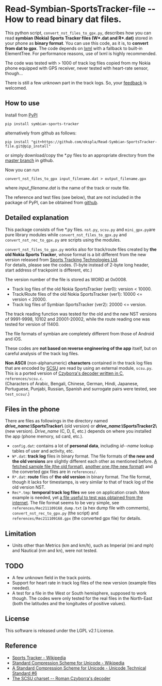 # Read-Symbian-SportsTracker-file -- How to read binary dat files.
 This python script, `convert_nst_files_to_gpx.py`, describes how you can read **symbian (Nokia) Sports Tracker files (W\*.dat and R\*.dat)** 
 stored in your phone as **binary format**.  You can use this code, as it is, to **convert from dat to gpx**.  The code depends on 
 [lxml](https://pypi.org/project/lxml/) with a fallback to built-in ElementTree.  For performance reasons, use of lxml is highly recommended.

 The code was tested with > 1000 of track log files copied from my Nokia phone equipped with GPS receiver, never tested with heart-rate 
 sensor, though...

 There is still a few unknown part in the track logs.  So, your [feedback](https://github.com/ekspla/Read-Symbian-SportsTracker-file/issues) 
is welcomed.

## How to use
Install from [PyPI](https://pypi.org/project/symbian-sports-tracker/)
```Shell
pip install symbian-sports-tracker
```

alternatively from github as follows:
```Shell
pip install "git+https://github.com/ekspla/Read-Symbian-SportsTracker-file.git@pip_install"
```

or simply download/copy the \*.py files to an appropriate directory from the 
[master branch](https://github.com/ekspla/Read-Symbian-SportsTracker-file) in github. 

Now you can run
```Shell
convert_nst_files_to_gpx input_filename.dat > output_filename.gpx
```
where *input_filename.dat* is the name of the track or route file.

The reference and test files (see below), that are not included in the package of PyPI, can be obtained from 
[github](https://github.com/ekspla/Read-Symbian-SportsTracker-file).

## Detailed explanation
This package consists of five \*.py files.  `nst.py`, `scsu.py` and `mini_gpx.py`are pure library modules while 
`convert_nst_files_to_gpx.py` and `convert_nst_rec_to_gpx.py` are scripts using the modules.

`convert_nst_files_to_gpx.py` works also for track/route files created by **the old Nokia Sports Tracker**, whose format is 
a bit different from the new version released from [Sports Tracking Technologies Ltd](http://www.sports-tracker.com/).  
For details, please see the codes.  (1-byte instead of 2-byte long header, start address of trackpoint is different, etc.)

The version number of the file is stored as WORD at 0x0008.
- Track log files of the old Nokia SportsTracker (ver0):                version < 10000.
- Track/Route files of the old Nokia SportsTracker (ver1):     10000 <= version < 20000.
- Track log files of Symbian SportsTracker (ver2):             20000 <= version.

The track reading function was tested for the old and the new NST versions of 9991-9998, 10102 and 20001-20002, while 
the route reading one was tested for version of 11400.

 The file formats of symbian are completely different from those of Android and iOS.

 These codes are **not based on reverse engineering of the app** itself, but on careful analysis of the track log files.
 
 **Non ASCII** (non-alphanumeric) **characters** contained in the track log files that are encoded by 
 [SCSU](https://www.unicode.org/reports/tr6/tr6-4.html) are read by using an external module, `scsu.py`.  
 This is a ported version of [Czyborra's decoder written in C](http://czyborra.com/scsu/), `references/scsu.c`.  
 (Characters of Arabic, Bengali, Chinese, German, Hindi, Japanese, Portuguese, Punjabi, Russian, Spanish and surrogate pairs 
 were tested, see `test_scsu/`.)

## Files in the phone
There are files as followings in the directory named **_drive_name_:\SportsTracker\\** (old version) or **_drive_name_:\SportsTracker2\\** 
(new version).  _Drive_name_ (C, D, E, etc.) depends on where you installed the app (phone memory, sd card, etc.).

- `config.dat`: contains a lot of **personal data**, including _id--name_ lookup tables of user and activity, etc. 
- `W*.dat`: **track log** files in binary format.  The file formats of **the new and the old versions** are slightly different each other as
mentioned before.  [A fetched sample file (the old format)](https://www.elektroda.pl/rtvforum/topic1416097.html), 
[another one (the new format)](https://sourceforge.net/p/gpsbabel/mailman/message/26219411/) and the converted gpx files are in `references/`.
- `R*.dat`: **route** files of **the old version** in binary format.  The file format, though it lacks for timestamps, is very similar to that of 
track log of the old version NST.
- `Rec*.tmp`: **temporal track log files** we see on application crash.  More example is needed, yet [a file useful to test was obtained from 
the internet](https://forum.allnokia.ru/viewtopic.php?t=65299&start=210).  The file format seems to be very simple, see 
`references/Rec211109168_dump.txt` (a hex dump file with comments), `convert_nst_rec_to_gpx.py` (the script)  and 
`references/Rec211109168.gpx` (the converted gpx file) for details. 

## Limitation
- Units other than Metrics (km and km/h), such as Imperial (mi and mph) and Nautical (nm and kn), were not tested.

## TODO
- A few unknown field in the track points.
- Support for heart rate in track log files of the new version (example files needed).
- A test for a file in the West or South hemisphere, supposed to work though.  The codes were only tested for the real files in the North-East 
(both the latitudes and the longitudes of positive values).

## License
This software is released under the LGPL v2.1 License.

## Reference
- [Sports Tracker - Wikipedia](https://en.wikipedia.org/wiki/Sports_Tracker)
- [Standard Compression Scheme for Unicode - Wikipedia](https://en.wikipedia.org/wiki/Standard_Compression_Scheme_for_Unicode)
- [A Standard Compression Scheme for Unicode - Unicode Technical Standard #6](https://www.unicode.org/reports/tr6/tr6-4.html)
- [The SCSU charset -- Roman Czyborra's decoder](http://czyborra.com/scsu/)
